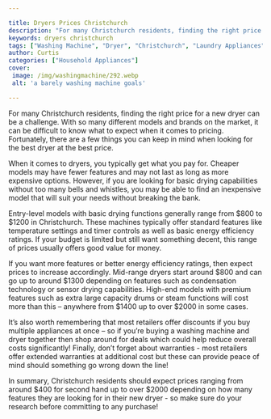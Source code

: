 ```yaml
---

title: Dryers Prices Christchurch
description: "For many Christchurch residents, finding the right price for a new dryer can be a challenge. With so many different models and bra...take a moment to check it out "
keywords: dryers christchurch
tags: ["Washing Machine", "Dryer", "Christchurch", "Laundry Appliances"]
author: Curtis
categories: ["Household Appliances"]
cover: 
 image: /img/washingmachine/292.webp
 alt: 'a barely washing machine goals'

---
```


For many Christchurch residents, finding the right price for a new dryer can be a challenge. With so many different models and brands on the market, it can be difficult to know what to expect when it comes to pricing. Fortunately, there are a few things you can keep in mind when looking for the best dryer at the best price. 

When it comes to dryers, you typically get what you pay for. Cheaper models may have fewer features and may not last as long as more expensive options. However, if you are looking for basic drying capabilities without too many bells and whistles, you may be able to find an inexpensive model that will suit your needs without breaking the bank. 

Entry-level models with basic drying functions generally range from $800 to $1200 in Christchurch. These machines typically offer standard features like temperature settings and timer controls as well as basic energy efficiency ratings. If your budget is limited but still want something decent, this range of prices usually offers good value for money. 

If you want more features or better energy efficiency ratings, then expect prices to increase accordingly. Mid-range dryers start around $800 and can go up to around $1300 depending on features such as condensation technology or sensor drying capabilities. High-end models with premium features such as extra large capacity drums or steam functions will cost more than this – anywhere from $1400 up to over $2000 in some cases. 

It’s also worth remembering that most retailers offer discounts if you buy multiple appliances at once – so if you’re buying a washing machine and dryer together then shop around for deals which could help reduce overall costs significantly! Finally, don’t forget about warranties - most retailers offer extended warranties at additional cost but these can provide peace of mind should something go wrong down the line! 
 
In summary, Christchurch residents should expect prices ranging from around $400 for second hand up to over $2000 depending on how many features they are looking for in their new dryer - so make sure do your research before committing to any purchase!
